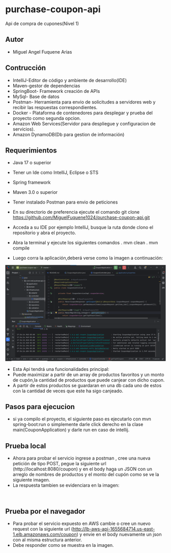 
# purchase-coupon-api
Api de compra de cupones(Nivel 1)

## Autor

- Miguel Angel Fuquene Arias

## Contrucción

- IntelliJ-Editor de código y ambiente de desarrollo(IDE)
- Maven-gestor de dependencias
- SpringBoot- Framework creación de APIs
- MySql- Base de datos
- Postman- Herramienta para envio de solicitudes a servidores web y recibir las respuestas correspondientes.
- Docker - Plataforma de contenedores para desplegar y prueba del proyecto como segunda opcion.
- Amazon Web Services(Servidor para despliegue y configuracion de servicios).
- Amazon DynamoDB(Db para gestion de información)


## Requerimientos
- Java 17 o superior
- Tener un Ide como IntelliJ, Eclipse o STS
- Spring framework
- Maven 3.0 o superior
- Tener instalado Postman para envio de peticiones


- En su directorio de preferencia ejecute el comando git clone https://github.com/MiguelFuquene1024/purchase-coupon-api.git
- Acceda a su IDE por ejemplo IntelliJ, busque la ruta donde clono el repositorio y abra el proyecto.
- Abra la terminal y ejecute los siguientes comandos
  . mvn clean
  . mvn compile
- Luego corra la aplicación,deberá verse como la imagen a continuación:

![](https://github.com/MiguelFuquene1024/purchase-coupon-api/blob/master/img/EjecucionV1.png)


- Esta Api tendrá una funcionalidades principal:
- Puede maximizar a partir de un array de productos favoritos y un monto de cupón,la cantidad de productos que puede canjear con dicho cupon.
- A partir de estos productos se guardaran en una db cada uno de estos con la cantidad de veces que este ha sigo canjeado.


## Pasos para ejecucion

- si ya compilo el proyecto, el siguiente paso es ejecutarlo con mvn spring-boot:run o simplemente darle click derecho en la clase main(CouponApplication) y darle run en caso de intellij.

## Prueba local
- Ahora para probar el servicio ingrese a postman , cree una nueva petición de tipo POST, pegue la siguiente url (http://localhost:8080/coupon) y en el body haga un JSON con un arreglo de nombres de productos y el monto del cupón como se ve la siguiente imagen.
- La respuesta tambien se evidenciara en la imagen:

![]()

## Prueba por el navegador

- Para probar el servicio expuesto en AWS cambie o cree un nuevo request con la siguiente url (http://lb-aws-api-1655684714.us-east-1.elb.amazonaws.com/coupon) y envie en el body nuevamente un json con al misma estructura anterior.
- Debe responder como se muestra en la imagen.

![]()


